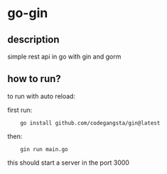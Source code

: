 # go-gin

## description
simple rest api in go with gin and gorm

## how to run?

to run with auto reload:

first run:
```
    go install github.com/codegangsta/gin@latest
```

then:
```
    gin run main.go
```

this should start a server in the port 3000